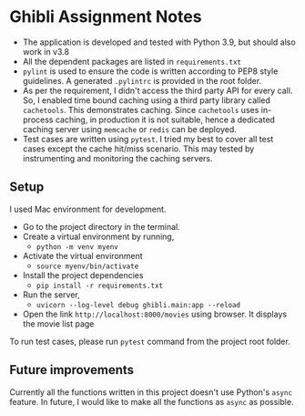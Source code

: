 # Ghibli Assignment Notes

* The application is developed and tested with Python 3.9, but should also work in v3.8
* All the dependent packages are listed in `requirements.txt`
* `pylint` is used to ensure the code is written according to PEP8 style guidelines. A generated `.pylintrc` is provided in the root folder.
* As per the requirement, I didn't access the third party API for every call. So, I enabled time bound caching using a third party library called `cachetools`. This demonstrates caching. Since `cachetools` uses in-process caching, in production it is not suitable, hence a dedicated caching server using `memcache` or `redis` can be deployed.
* Test cases are written using `pytest`. I tried my best to cover all test cases except the cache hit/miss scenario. This may tested by instrumenting and monitoring the caching servers.

## Setup

I used Mac environment for development.

* Go to the project directory in the terminal.
* Create a virtual environment by running,
  * `python -m venv myenv`
* Activate the virtual environment
  * `source myenv/bin/activate`
* Install the project dependencies
  * `pip install -r requirements.txt`
* Run the server,
  * `uvicorn --log-level debug ghibli.main:app --reload`
* Open the link `http://localhost:8000/movies` using browser. It displays the movie list page

To run test cases, please run `pytest` command from the project root folder.

## Future improvements

Currently all the functions written in this project doesn't use Python's `async` feature. In future, I would like to make all the functions as `async` as possible.

